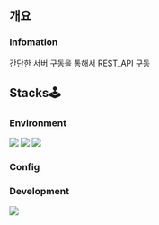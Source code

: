 ## 개요
### Infomation
간단한 서버 구동을 통해서 REST_API 구동

## Stacks🕹
### Environment
<img src="https://img.shields.io/badge/VisualStudioCode-007ACC?style=for-the-badge&logo=Visual Studio Code&logoColor=white"/> <img src="https://img.shields.io/badge/git-F05032?style=for-the-badge&logo=Git&logoColor=white"/> <img src="https://img.shields.io/badge/GitHub-181717?style=for-the-badge&logo=GitHub&logoColor=white"/>

### Config


### Development
<img src="https://img.shields.io/badge/JAVASCRIPT-F7DF1E?style=flat-square&logo=JavaScript&logoColor=white"/>
